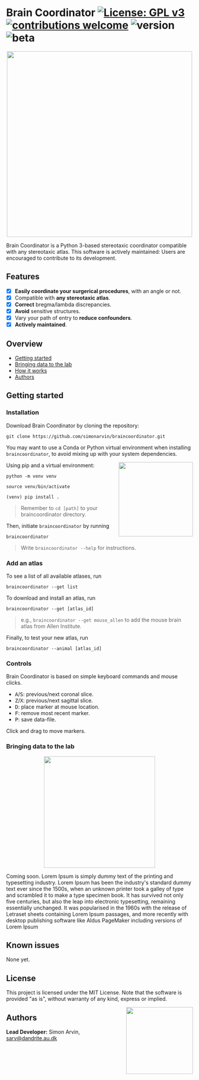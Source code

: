 # Brain Coordinator [![License: GPL v3](https://img.shields.io/badge/License-GPLv3-blue.svg)](https://www.gnu.org/licenses/gpl-3.0) [![contributions welcome](https://img.shields.io/badge/contributions-welcome-brightgreen.svg?style=flat)](https://github.com/simonarvin/braincoordinator/issues) ![version](https://img.shields.io/badge/version-0.1--beta-brightgreen) ![beta](https://img.shields.io/badge/-beta-orange)

<p align="center">
<img src="https://raw.githubusercontent.com/simonarvin/braincoordinator/main/braincoordinator/graphics/logo.svg" width = "500">
</p>

Brain Coordinator is a Python 3-based stereotaxic coordinator compatible with any stereotaxic atlas. This software is actively maintained: Users are encouraged to contribute to its development.

## Features ##
- [x] **Easily coordinate your surgerical procedures**, with an angle or not.
- [x] Compatible with **any stereotaxic atlas**.
- [x] **Correct** bregma/lambda discrepancies.
- [x] **Avoid** sensitive structures.
- [x] Vary your path of entry to **reduce confounders**.
- [x] **Actively maintained**.

## Overview ##
- [Getting started](#getting-started)
- [Bringing data to the lab](#bringing-data-to-the-lab)
- [How it works](#how-it-works)
- [Authors](#authors)


## Getting started ##

### Installation ###

Download Brain Coordinator by cloning the repository:
```
git clone https://github.com/simonarvin/braincoordinator.git
```

You may want to use a Conda or Python virtual environment when installing `braincoordinator`, to avoid mixing up with your system dependencies.

<p align="right">
    <img src="https://raw.githubusercontent.com/simonarvin/braincoordinator/main/braincoordinator/graphics/terminal_readme.svg" align="right" height="200">
</p>

Using pip and a virtual environment:

```python -m venv venv```

```source venv/bin/activate```

```(venv) pip install .```

> Remember to ```cd [path]``` to your braincoordinator directory.

Then, initiate ```braincoordinator``` by running

```braincoordinator```

> Write ```braincoordinator --help``` for instructions.

### Add an atlas ###

To see a list of all available atlases, run

```braincoordinator --get list```

To download and install an atlas, run

```braincoordinator --get [atlas_id]```

> e.g., ```braincoordinator --get mouse_allen``` to add the mouse brain atlas from Allen Institute.

Finally, to test your new atlas, run

```braincoordinator --animal [atlas_id]```

### Controls ###
Brain Coordinator is based on simple keyboard commands and mouse clicks.
- <kbd>A</kbd>/<kbd>S</kbd>: previous/next coronal slice.
- <kbd>Z</kbd>/<kbd>X</kbd>: previous/next sagittal slice.
- <kbd>D</kbd>: place marker at mouse location.
- <kbd>F</kbd>: remove most recent marker.
- <kbd>P</kbd>: save data-file.

Click and drag to move markers.


### Bringing data to the lab ###

<p align="center">
    <img src="https://raw.githubusercontent.com/simonarvin/braincoordinator/main/braincoordinator/graphics/crunch.svg" align="center" height="300">
</p>

Coming soon.
Lorem Ipsum is simply dummy text of the printing and typesetting industry. Lorem Ipsum has been the industry's standard dummy text ever since the 1500s, when an unknown printer took a galley of type and scrambled it to make a type specimen book. It has survived not only five centuries, but also the leap into electronic typesetting, remaining essentially unchanged. It was popularised in the 1960s with the release of Letraset sheets containing Lorem Ipsum passages, and more recently with desktop publishing software like Aldus PageMaker including versions of Lorem Ipsum

## Known issues ##
None yet.

## License ##
This project is licensed under the MIT License. Note that the software is provided "as is", without warranty of any kind, express or implied.

<p align="right">
    <img src="https://github.com/simonarvin/eyeloop/blob/master/misc/imgs/constant.svg?raw=true" align="right" height="180">
    </p>

## Authors ##

**Lead Developer:**
Simon Arvin, sarv@dandrite.au.dk
